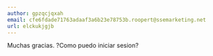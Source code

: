 ```yaml
---
author: gpzqcjqxah
email: cfe6fdade71763adaaf3a6b23e78753b.roopert@ssemarketing.net
url: elckukjgjb
---
```


Muchas gracias. ?Como puedo iniciar sesion?